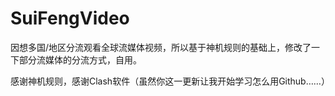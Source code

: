 # SuiFengVideo

因想多国/地区分流观看全球流媒体视频，所以基于神机规则的基础上，修改了一下部分流媒体的分流方式，自用。

感谢神机规则，感谢Clash软件（虽然你这一更新让我开始学习怎么用Github……）
